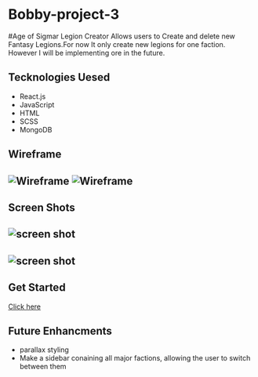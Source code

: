 # Bobby-project-3

#Age of Sigmar Legion Creator
Allows users to Create and delete new Fantasy Legions.For now It only create new legions for one faction. However I will be implementing ore in the future.

## Tecknologies Uesed 
* React.js
* JavaScript
* HTML
* SCSS
* MongoDB

## Wireframe
![Wireframe](https://imgur.com/JqjFlrA.png)
![Wireframe](https://imgur.com/OYtLTki.png)
---
## Screen Shots
![screen shot](https://imgur.com/UXTGLe7.png)
---
![screen shot](https://imgur.com/K8YGNcm.png)
---
## Get Started
[Click here](https://bobby-project-3-frontend.herokuapp.com/)

## Future Enhancments
* parallax styling
* Make a sidebar conaining all major factions, allowing the user to switch between them
